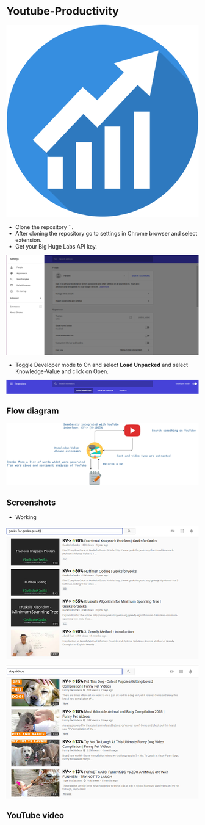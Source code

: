 # Youtube-Productivity

![Youtube-Productivity Logo](icons/logo.png)

* Clone the repository ``.
* After cloning the repository go to settings in Chrome browser and select extension.
* Get your Big Huge Labs API key.

![Extension](images/extension.png)

* Toggle Developer mode to On and select **Load Unpacked** and select Knowledge-Value and click on Open.

![Developer Mode](images/devMode.png)

## Flow diagram

![Flow diagram](images/flow.jpg)

## Screenshots

* Working

![Demo-1](images/KV1.png)

![Demo-2](images/KV2.png)

## YouTube video

<!-- [Demo](https://youtu.be/kVTM1EDWgec) -->
